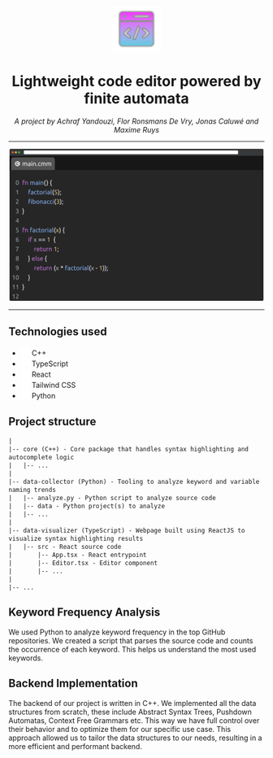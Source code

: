 <p align="center">
  <img src="./images/logo.png" width="100">
</p>


<h1 align="center">Lightweight code editor powered by finite automata</h1>

<p style="text-align: center;">
    <em>
        A project by Achraf Yandouzi, Flor Ronsmans De Vry, Jonas Caluwé and Maxime Ruys
    </em>
</p>

---

<p align="center">
    <img src="./images/screenshot.png" width="500">
</p>

---

## Technologies used

- <img src="./images/cpp.svg" width="18" height="18" style="filter: brightness(0) invert(1);"> C++
- <img src="./images/typescript.svg" width="18" height="18" style="filter: brightness(0) invert(1);"> TypeScript
- <img src="./images/react.svg" width="18" height="18" style="filter: brightness(0) invert(1);"> React
- <img src="./images/tailwind.svg" width="18" height="18" style="filter: brightness(0) invert(1);"> Tailwind CSS
- <img src="./images/python.svg" width="18" height="18" style="filter: brightness(0) invert(1);"> Python

## Project structure

```
|
|-- core (C++) - Core package that handles syntax highlighting and autocomplete logic
|   |-- ...
|
|-- data-collector (Python) - Tooling to analyze keyword and variable naming trends
|   |-- analyze.py - Python script to analyze source code
|   |-- data - Python project(s) to analyze
|   |-- ...
|
|-- data-visualizer (TypeScript) - Webpage built using ReactJS to visualize syntax highlighting results
|   |-- src - React source code
|       |-- App.tsx - React entrypoint
|       |-- Editor.tsx - Editor component
|       |-- ...
|
|-- ...
```

## Keyword Frequency Analysis

We used Python to analyze keyword frequency in the top GitHub repositories. We created a script that parses the source
code and counts the occurrence of each keyword. This helps us understand the most used keywords.

## Backend Implementation

The backend of our project is written in C++. We implemented all the data structures from scratch, these include
Abstract Syntax Trees, Pushdown Automatas, Context Free Grammars etc. This way we have full control over their behavior and to optimize them for our
specific use case. This approach allowed us to tailor the data structures to our needs, resulting in a more efficient
and performant backend.